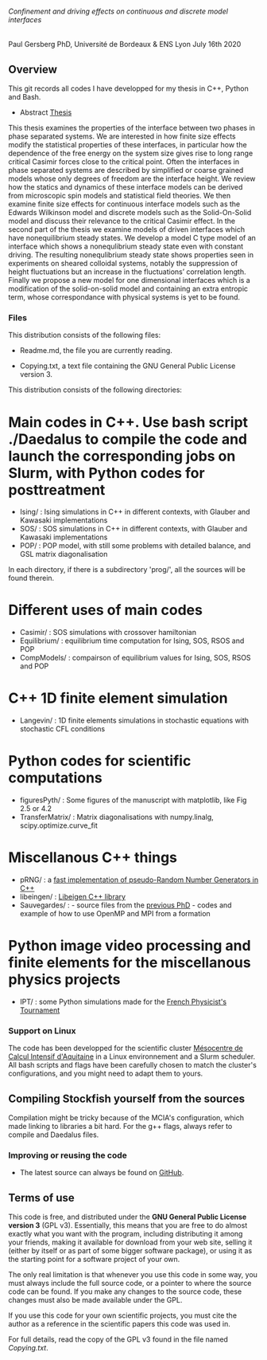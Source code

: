 ###### Confinement and driving effects on continuous and discrete model interfaces ######
Paul Gersberg PhD, Université de Bordeaux & ENS Lyon
July 16th 2020


## Overview

This git records all codes I have developped for my thesis in C++, Python and Bash.

  * Abstract [Thesis](https://www.theses.fr/2020BORD0084)

This thesis examines the properties of the interface between two phases in phase separated systems. We are interested in how finite size effects modify the statistical properties of these interfaces, in particular how the dependence of the free energy on the system size gives rise to long range critical Casimir forces close to the critical point. Often the interfaces in phase separated systems are described by simplified or coarse grained models whose only degrees of freedom are the interface height. We review how the statics and dynamics of these interface models can be derived from microscopic spin models and statistical field theories. We then examine finite size effects for continuous interface models such as the Edwards Wilkinson model and discrete models such as the Solid-On-Solid model and discuss their relevance to the critical Casimir effect.
In the second part of the thesis we examine models of driven interfaces which have nonequilibrium steady states. We develop a model C type model of an interface which shows a nonequlibrium steady state even with constant driving. The resulting nonequlibrium steady state shows properties seen in experiments on sheared colloidal systems, notably the suppression of height fluctuations but an increase in the fluctuations’ correlation length. Finally we propose a new model for one dimensional interfaces which is a modification of the solid-on-solid model and containing an extra entropic term, whose correspondance with physical systems is yet to be found.

### Files

This distribution consists of the following files:

  * Readme.md, the file you are currently reading.

  * Copying.txt, a text file containing the GNU General Public License version 3.

This distribution consists of the following directories:

#   Main codes in C++. Use bash script ./Daedalus to compile the code and launch the corresponding jobs on Slurm, with Python codes for posttreatment
  * Ising/          : Ising simulations in C++ in different contexts, with Glauber and Kawasaki implementations
  * SOS/            : SOS simulations in C++ in different contexts, with Glauber and Kawasaki implementations
  * POP/            : POP model, with still some problems with detailed balance, and GSL matrix diagonalisation

In each directory, if there is a subdirectory 'prog/', all the sources will be found therein.

#   Different uses of main codes
  * Casimir/        : SOS simulations with crossover hamiltonian
  * Equilibrium/    : equilibrium time computation for Ising, SOS, RSOS and POP 
  * CompModels/     : compairson of equilibrium values for Ising, SOS, RSOS and POP 

#   C++ 1D finite element simulation 
  * Langevin/       : 1D finite elements simulations in stochastic equations with stochastic CFL conditions

#   Python codes for scientific computations
  * figuresPyth/    : Some figures of the manuscript with matplotlib, like Fig  2.5 or 4.2
  * TransferMatrix/ : Matrix diagonalisations with numpy.linalg, scipy.optimize.curve_fit 

#   Miscellanous C++ things
  * pRNG/           : a [fast implementation of pseudo-Random Number Generators in C++](https://martin.ankerl.com/2018/12/08/fast-random-bool/)
  * libeingen/      : [Libeigen C++ library](https://gitlab.com/libeigen/eigen)
  * Sauvegardes/    : - source files from the [previous PhD](https://www.theses.fr/2015ENSL1025)
                      - codes and example of how to use OpenMP and MPI from a formation

#   Python image video processing and finite elements for the miscellanous physics projects
  * IPT/            : some Python simulations made for the [French Physicist's Tournament](https://france.iptnet.info/)



### Support on Linux

The code has been developped for the scientific cluster [Mésocentre de Calcul Intensif d'Aquitaine](https://www.mcia.fr/projects/cluster-curta/wiki)
in a Linux environnement and a Slurm scheduler. All bash scripts and flags have been carefully chosen to match the cluster's configurations, and you might need to adapt them to yours.

## Compiling Stockfish yourself from the sources

Compilation might be tricky because of the MCIA's configuration, which made linking to libraries a bit hard. For the g++ flags, always refer to compile and Daedalus files.

### Improving or reusing the code

* The latest source can always be found on [GitHub](https://github.com/Bulbille/Curta).

## Terms of use

This code is free, and distributed under the **GNU General Public License version 3**
(GPL v3). Essentially, this means that you are free to do almost exactly
what you want with the program, including distributing it among your
friends, making it available for download from your web site, selling
it (either by itself or as part of some bigger software package), or
using it as the starting point for a software project of your own.

The only real limitation is that whenever you use this code in
some way, you must always include the full source code, or a pointer
to where the source code can be found. If you make any changes to the
source code, these changes must also be made available under the GPL.

If you use this code for your own scientific projects, you must cite the author as a reference in the scientific papers this code was used in.

For full details, read the copy of the GPL v3 found in the file named
*Copying.txt*.
